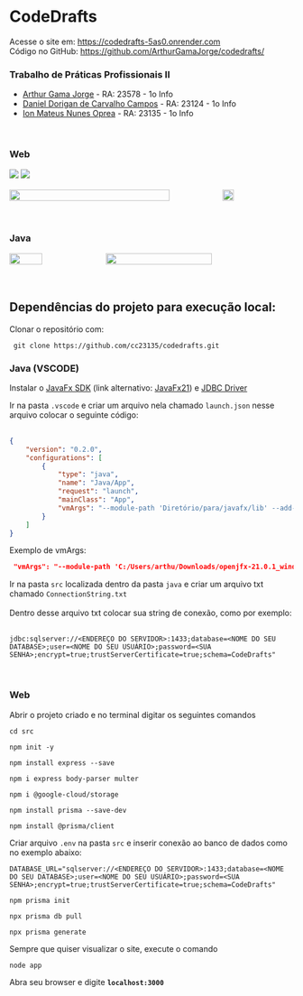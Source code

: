 <h1>CodeDrafts</h1>
Acesse o site em: <a href="https://codedrafts-5as0.onrender.com/"  target="_blank" >https://codedrafts-5as0.onrender.com</a> <br>
Código no GitHub: <a href="https://github.com/ArthurGamaJorge/codedrafts/"  target="_blank" >https://github.com/ArthurGamaJorge/codedrafts/</a>

### Trabalho de Práticas Profissionais II

* <a href="https://github.com/ArthurGamaJorge"  target="_blank" >Arthur Gama Jorge</a>                   - RA: 23578  - 1o Info
* <a href="https://github.com/DanielDoriganCC"  target="_blank" >Daniel Dorigan de Carvalho Campos</a>    - RA: 23124  - 1o Info
* <a href="https://github.com/ionmateus"  target="_blank" >Ion Mateus Nunes Oprea</a>               - RA: 23135  - 1o Info
<br>

### Web
<img src= "https://github.com/ArthurGamaJorge/codedrafts/assets/129080603/1b5e321a-80d0-40e2-bfc2-b371173a1132">
<img src = "https://github.com/ArthurGamaJorge/codedrafts/assets/129080603/81007d6d-6812-4fbc-aa45-8876cb2f0240"> <br><br>

<div style="display: flex">
<img src= "https://github.com/ArthurGamaJorge/codedrafts/assets/129080603/b535147c-4192-4076-bcbe-8eb6b0a7ca3c" width=75%>
<img src = "https://github.com/ArthurGamaJorge/codedrafts/assets/129080603/bb91c9af-f3a5-4d81-85be-d36c027b5d09" width=20%>
</div> <br><br>

### Java
<div style="display: flex">
<img src = "https://github.com/ArthurGamaJorge/codedrafts/assets/129080603/6adf92ff-35a9-46bd-b4ee-79b1a9d8cf61" width=34%>
<img src = "https://github.com/ArthurGamaJorge/codedrafts/assets/129080603/eb814623-89fd-42ba-bde7-910d35c19726" width=61%>
</div> <br><br>

<h2>Dependências do projeto para execução local:</h2>

Clonar o repositório com:

```console
 git clone https://github.com/cc23135/codedrafts.git
```

### Java (VSCODE)
Instalar o <a href="https://openjfx.io/"> JavaFx SDK</a> (link alternativo: <a href="https://jdk.java.net/javafx21/"> JavaFx21</a>) e <a href="https://www.oracle.com/br/database/technologies/appdev/jdbc-downloads.html"> JDBC Driver </a> 

Ir na pasta `.vscode` e criar um arquivo nela chamado `launch.json`
nesse arquivo colocar o seguinte código: <br><br>


```json
{
    "version": "0.2.0",
    "configurations": [
        {
            "type": "java",
            "name": "Java/App",
            "request": "launch",
            "mainClass": "App",
            "vmArgs": "--module-path 'Diretório/para/javafx/lib' --add-modules javafx.controls,javafx.fxml"
        }
    ]
}
```

Exemplo de vmArgs:
```json
 "vmArgs": "--module-path 'C:/Users/arthu/Downloads/openjfx-21.0.1_windows-x64_bin-sdk/javafx-sdk-21.0.1/lib' --add-modules javafx.controls,javafx.fxml"
```
Ir na pasta `src` localizada dentro da pasta `java` e criar um arquivo txt chamado `ConnectionString.txt` <br><br>
Dentro desse arquivo txt colocar sua string de conexão, como por exemplo: <br><br>

```console
jdbc:sqlserver://<ENDEREÇO DO SERVIDOR>:1433;database=<NOME DO SEU DATABASE>;user=<NOME DO SEU USUÁRIO>;password=<SUA SENHA>;encrypt=true;trustServerCertificate=true;schema=CodeDrafts"
```
<br>

### Web
Abrir o projeto criado e no terminal digitar os seguintes comandos

```console
cd src
```

```console
npm init -y
```

```console
npm install express --save
```

```console
npm i express body-parser multer
```

```console
npm i @google-cloud/storage
```

```console
npm install prisma --save-dev
```

```console
npm install @prisma/client
```

Criar arquivo `.env` na pasta `src` e inserir conexão ao banco de dados como no exemplo abaixo:
```console
DATABASE_URL="sqlserver://<ENDEREÇO DO SERVIDOR>:1433;database=<NOME DO SEU DATABASE>;user=<NOME DO SEU USUÁRIO>;password=<SUA SENHA>;encrypt=true;trustServerCertificate=true;schema=CodeDrafts"
```

```console
npm prisma init
```

```console
npx prisma db pull
```

```console
npx prisma generate
```

Sempre que quiser visualizar o site, execute o comando
```console
node app
```
Abra seu browser e digite <b> `localhost:3000` </b> 
